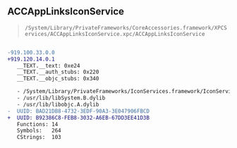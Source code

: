 ## ACCAppLinksIconService

> `/System/Library/PrivateFrameworks/CoreAccessories.framework/XPCServices/ACCAppLinksIconService.xpc/ACCAppLinksIconService`

```diff

-919.100.33.0.0
+919.120.14.0.1
   __TEXT.__text: 0xe24
   __TEXT.__auth_stubs: 0x220
   __TEXT.__objc_stubs: 0x340

   - /System/Library/PrivateFrameworks/IconServices.framework/IconServices
   - /usr/lib/libSystem.B.dylib
   - /usr/lib/libobjc.A.dylib
-  UUID: BAD21DB8-4732-3EDF-90A3-3E047906FBCD
+  UUID: B92386C8-FEB8-3032-A6EB-67DD3EE41D3B
   Functions: 14
   Symbols:   264
   CStrings:  103

```
